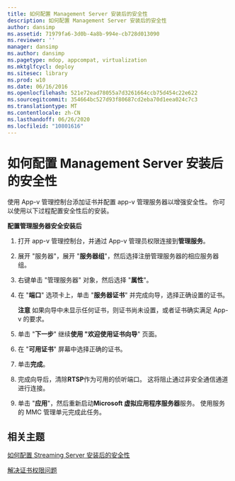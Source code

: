 ```yaml
---
title: 如何配置 Management Server 安装后的安全性
description: 如何配置 Management Server 安装后的安全性
author: dansimp
ms.assetid: 71979fa6-3d0b-4a8b-994e-cb728d013090
ms.reviewer: ''
manager: dansimp
ms.author: dansimp
ms.pagetype: mdop, appcompat, virtualization
ms.mktglfcycl: deploy
ms.sitesec: library
ms.prod: w10
ms.date: 06/16/2016
ms.openlocfilehash: 521e72ead78055a7d3261664ccb75d454c22e622
ms.sourcegitcommit: 354664bc527d93f80687cd2eba70d1eea024c7c3
ms.translationtype: MT
ms.contentlocale: zh-CN
ms.lasthandoff: 06/26/2020
ms.locfileid: "10801616"
---
```

# 如何配置 Management Server 安装后的安全性


使用 App-v 管理控制台添加证书并配置 app-v 管理服务器以增强安全性。 你可以使用以下过程配置安全性后的安装。

**配置管理服务器安全安装后**

1.  打开 app-v 管理控制台，并通过 App-v 管理员权限连接到**管理服务**。

2.  展开 "服务器"，展开 "**服务器组**"，然后选择注册管理服务器的相应服务器组。

3.  右键单击 "管理服务器" 对象，然后选择 "**属性**"。

4.  在 "**端口**" 选项卡上，单击 "**服务器证书**" 并完成向导，选择正确设置的证书。

    **注意** 如果向导中未显示任何证书，则证书尚未设置，或者证书确实满足 App-v 的要求。

     

5.  单击 "**下一步**" 继续**使用 "欢迎使用证书向导**" 页面。

6.  在 "**可用证书**" 屏幕中选择正确的证书。

7.  单击**完成**。

8.  完成向导后，清除**RTSP**作为可用的侦听端口。 这将阻止通过非安全通信通道进行连接。

9.  单击 "**应用**"，然后重新启动**Microsoft 虚拟应用程序服务器**服务。 使用服务的 MMC 管理单元完成此任务。

## 相关主题


[如何配置 Streaming Server 安装后的安全性](how-to-configure-streaming-server-security-post-installation.md)

[解决证书权限问题](troubleshooting-certificate-permission-issues.md)

 

 





